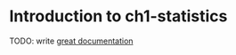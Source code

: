 # Introduction to ch1-statistics

TODO: write [great documentation](http://jacobian.org/writing/what-to-write/)
